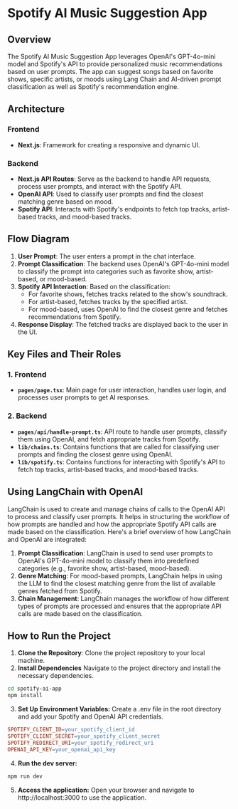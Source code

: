 # Spotify AI Music Suggestion App

## Overview
The Spotify AI Music Suggestion App leverages OpenAI's GPT-4o-mini model and Spotify's API to provide personalized music recommendations based on user prompts. The app can suggest songs based on favorite shows, specific artists, or moods using Lang Chain and AI-driven prompt classification as well as Spotify's recommendation engine.

## Architecture

### Frontend
- **Next.js**: Framework for creating a responsive and dynamic UI.

### Backend
- **Next.js API Routes**: Serve as the backend to handle API requests, process user prompts, and interact with the Spotify API.
- **OpenAI API**: Used to classify user prompts and find the closest matching genre based on mood.
- **Spotify API**: Interacts with Spotify's endpoints to fetch top tracks, artist-based tracks, and mood-based tracks.

## Flow Diagram
1. **User Prompt**: The user enters a prompt in the chat interface.
2. **Prompt Classification**: The backend uses OpenAI's GPT-4o-mini model to classify the prompt into categories such as favorite show, artist-based, or mood-based.
3. **Spotify API Interaction**: Based on the classification:
   - For favorite shows, fetches tracks related to the show's soundtrack.
   - For artist-based, fetches tracks by the specified artist.
   - For mood-based, uses OpenAI to find the closest genre and fetches recommendations from Spotify.
4. **Response Display**: The fetched tracks are displayed back to the user in the UI.

## Key Files and Their Roles

### 1. Frontend
- **`pages/page.tsx`**: Main page for user interaction, handles user login, and processes user prompts to get AI responses.

### 2. Backend
- **`pages/api/handle-prompt.ts`**: API route to handle user prompts, classify them using OpenAI, and fetch appropriate tracks from Spotify.
- **`lib/chains.ts`**: Contains functions that are called for classifying user prompts and finding the closest genre using OpenAI.
- **`lib/spotify.ts`**: Contains functions for interacting with Spotify's API to fetch top tracks, artist-based tracks, and mood-based tracks.

## Using LangChain with OpenAI

LangChain is used to create and manage chains of calls to the OpenAI API to process and classify user prompts. It helps in structuring the workflow of how prompts are handled and how the appropriate Spotify API calls are made based on the classification. Here's a brief overview of how LangChain and OpenAI are integrated:

1. **Prompt Classification**: LangChain is used to send user prompts to OpenAI's GPT-4o-mini model to classify them into predefined categories (e.g., favorite show, artist-based, mood-based).
2. **Genre Matching**: For mood-based prompts, LangChain helps in using the LLM to find the closest matching genre from the list of available genres fetched from Spotify.
3. **Chain Management**: LangChain manages the workflow of how different types of prompts are processed and ensures that the appropriate API calls are made based on the classification.

## How to Run the Project
1. **Clone the Repository**: Clone the project repository to your local machine.
2. **Install Dependencies** Navigate to the project directory and install the necessary dependencies.
```sh
cd spotify-ai-app
npm install
```
3. **Set Up Environment Variables:** Create a .env file in the root directory and add your Spotify and OpenAI API credentials.
```makefile
SPOTIFY_CLIENT_ID=your_spotify_client_id
SPOTIFY_CLIENT_SECRET=your_spotify_client_secret
SPOTIFY_REDIRECT_URI=your_spotify_redirect_uri
OPENAI_API_KEY=your_openai_api_key
```
4. **Run the dev server:**
```sh
npm run dev
```
5. **Access the application:** Open your browser and navigate to http://localhost:3000 to use the application.